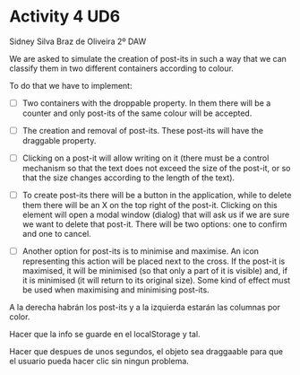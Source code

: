 # Activity 4 UD6
Sidney Silva Braz de Oliveira 2º DAW

We are asked to simulate the creation of post-its in such a way that we can classify
them in two different containers according to colour.

To do that we have to implement:

- [ ] Two containers with the droppable property. In them there will be a counter and only post-its of the same colour will be accepted.

- [ ] The creation and removal of post-its. These post-its will have the draggable
property.

- [ ] Clicking on a post-it will allow writing on it (there must be a control
mechanism so that the text does not exceed the size of the post-it, or so
that the size changes according to the length of the text).

- [ ] To create post-its there will be a button in the application, while to delete
them there will be an X on the top right of the post-it. Clicking on this
element will open a modal window (dialog) that will ask us if we are sure
we want to delete that post-it. There will be two options: one to confirm
and one to cancel.

- [ ] Another option for post-its is to minimise and maximise. An icon
representing this action will be placed next to the cross. If the post-it is
maximised, it will be minimised (so that only a part of it is visible) and, if it
is minimised (it will return to its original size). Some kind of effect must be
used when maximising and minimising post-its.

A la derecha habrán los post-its y a la izquierda estarán las columnas por color.

Hacer que la info se guarde en el localStorage y tal.

Hacer que despues de unos segundos, el objeto
sea draggaable para que el usuario pueda hacer
clic sin ningun problema.